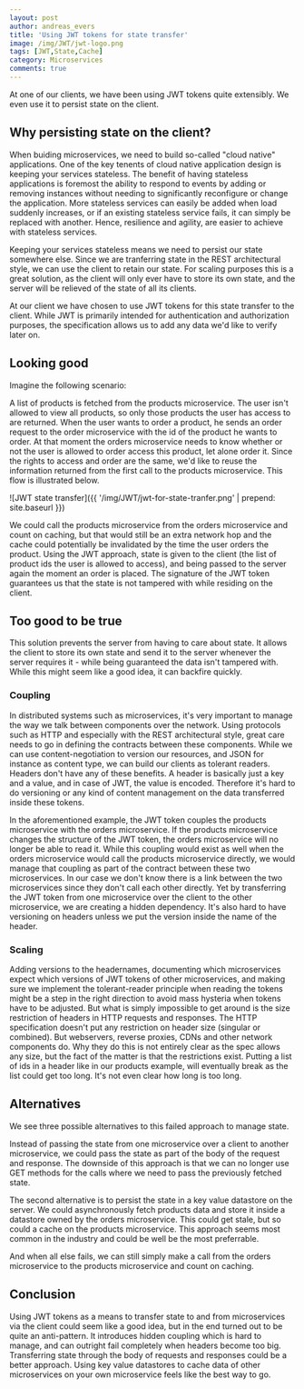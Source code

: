 ```yaml
---
layout: post
author: andreas_evers
title: 'Using JWT tokens for state transfer'
image: /img/JWT/jwt-logo.png
tags: [JWT,State,Cache]
category: Microservices
comments: true
---
```


At one of our clients, we have been using JWT tokens quite extensibly.
We even use it to persist state on the client.

## Why persisting state on the client?

When buiding microservices, we need to build so-called "cloud native" applications.
One of the key tenents of cloud native application design is keeping your services stateless.
The benefit of having stateless applications is foremost the ability to respond to events by adding or removing instances without needing to significantly reconfigure or change the application.
More stateless services can easily be added when load suddenly increases, or if an existing stateless service fails, it can simply be replaced with another.
Hence, resilience and agility, are easier to achieve with stateless services.

Keeping your services stateless means we need to persist our state somewhere else.
Since we are tranferring state in the REST architectural style, we can use the client to retain our state.
For scaling purposes this is a great solution, as the client will only ever have to store its own state, and the server will be relieved of the state of all its clients.

At our client we have chosen to use JWT tokens for this state transfer to the client.
While JWT is primarily intended for authentication and authorization purposes, the specification allows us to add any data we'd like to verify later on.

## Looking good

Imagine the following scenario:

A list of products is fetched from the products microservice.
The user isn't allowed to view all products, so only those products the user has access to are returned.
When the user wants to order a product, he sends an order request to the order microservice with the id of the product he wants to order.
At that moment the orders microservice needs to know whether or not the user is allowed to order access this product, let alone order it.
Since the rights to access and order are the same, we'd like to reuse the information returned from the first call to the products microservice.
This flow is illustrated below.

![JWT state transfer]({{ '/img/JWT/jwt-for-state-tranfer.png' | prepend: site.baseurl }})

We could call the products microservice from the orders microservice and count on caching, but that would still be an extra network hop and the cache could potentially be invalidated by the time the user orders the product.
Using the JWT approach, state is given to the client (the list of product ids the user is allowed to access), and being passed to the server again the moment an order is placed.
The signature of the JWT token guarantees us that the state is not tampered with while residing on the client.

## Too good to be true

This solution prevents the server from having to care about state.
It allows the client to store its own state and send it to the server whenever the server requires it - while being guaranteed the data isn't tampered with.
While this might seem like a good idea, it can backfire quickly.

### Coupling

In distributed systems such as microservices, it's very important to manage the way we talk between components over the network.
Using protocols such as HTTP and especially with the REST architectural style, great care needs to go in defining the contracts between these components.
While we can use content-negotiation to version our resources, and JSON for instance as content type, we can build our clients as tolerant readers.
Headers don't have any of these benefits.
A header is basically just a key and a value, and in case of JWT, the value is encoded.
Therefore it's hard to do versioning or any kind of content management on the data transferred inside these tokens.

In the aforementioned example, the JWT token couples the products microservice with the orders microservice.
If the products microservice changes the structure of the JWT token, the orders microservice will no longer be able to read it.
While this coupling would exist as well when the orders microservice would call the products microservice directly, we would manage that coupling as part of the contract between these two microservices.
In our case we don't know there is a link between the two microservices since they don't call each other directly.
Yet by transferring the JWT token from one microservice over the client to the other microservice, we are creating a hidden dependency.
It's also hard to have versioning on headers unless we put the version inside the name of the header.

### Scaling

Adding versions to the headernames, documenting which microservices expect which versions of JWT tokens of other microservices, and making sure we implement the tolerant-reader principle when reading the tokens might be a step in the right direction to avoid mass hysteria when tokens have to be adjusted.
But what is simply impossible to get around is the size restriction of headers in HTTP requests and responses.
The HTTP specification doesn't put any restriction on header size (singular or combined).
But webservers, reverse proxies, CDNs and other network components do.
Why they do this is not entirely clear as the spec allows any size, but the fact of the matter is that the restrictions exist.
Putting a list of ids in a header like in our products example, will eventually break as the list could get too long.
It's not even clear how long is too long.

## Alternatives

We see three possible alternatives to this failed approach to manage state.

Instead of passing the state from one microservice over a client to another microservice, we could pass the state as part of the body of the request and response.
The downside of this approach is that we can no longer use GET methods for the calls where we need to pass the previously fetched state.

The second alternative is to persist the state in a key value datastore on the server.
We could asynchronously fetch products data and store it inside a datastore owned by the orders microservice.
This could get stale, but so could a cache on the products microservice.
This approach seems most common in the industry and could be well be the most preferrable.

And when all else fails, we can still simply make a call from the orders microservice to the products microservice and count on caching.

## Conclusion

Using JWT tokens as a means to transfer state to and from microservices via the client could seem like a good idea, but in the end turned out to be quite an anti-pattern.
It introduces hidden coupling which is hard to manage, and can outright fail completely when headers become too big.
Transferring state through the body of requests and responses could be a better approach.
Using key value datastores to cache data of other microservices on your own microservice feels like the best way to go.

